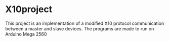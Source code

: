 # X10project

This project is an implementation of a modified X10 protocol communication between a master and slave devices.
The programs are made to run on Arduino Mega 2560
